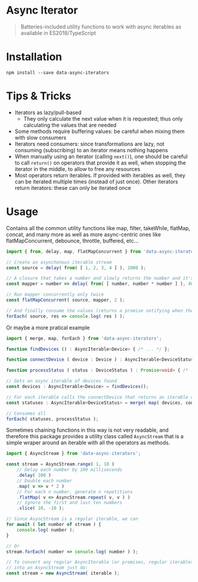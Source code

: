 # Async Iterator

> Batteries-included utility functions to work with async iterables as available in ES2018/TypeScript

# Installation
```shell
npm install --save data-async-iterators
```

# Tips & Tricks
 - Iterators as lazy/pull-based
    - They only calculate the next value when it is requested; thus only calculating the values that are needed
 - Some methods require buffering values: be careful when mixing them with slow consumers
 - Iterators need consumers: since transformations are lazy, not consuming (subscribing) to an iterator means nothing happens
 - When manually using an iterator (calling `next()`), one should be careful to call `return()` on operators that provide it as well, when stopping the iterator in the middle, to allow to free any resources
 - Most operators return iterables. If provided with iterables as well, they can be iterated multiple times (instead of just once). Other iterators return iterators: these can only be iterated once

# Usage
Contains all the common utility functions like map, filter, takeWhile, flatMap, concat, and many more as well as more async-centric ones
like flatMapConcurrent, debounce, throttle, buffered, etc...

```typescript
import { from, delay, map, flatMapConcurrent } from 'data-async-iterators';

// Create an asynchonous iterable stream
const source = delay( from( [ 1, 2, 3, 4 ] ), 1000 );

// A closure that takes a number and slowly returns the number and it's square
const mapper = number => delay( from( [ number, number * number ] ), 4000 );

// Run mapper concurrently only twice
const flatMapConcurrent( source, mapper, 2 );

// And finally consume the values (returns a promise notifying when the iterator ends)
forEach( source, res => console.log( res ) );
```

Or maybe a more pratical example
```typescript
import { merge, map, forEach } from 'data-async-iterators';

function findDevices () : AsyncIterable<Device> { /* ... */ };

function connectDevice ( device : Device ) : AsyncIterable<DeviceStatus> { /* ... */ };

function processStatus ( status : DeviceStatus ) : Promise<void> { /* ... */ };

// Gets an async iterable of devices found
const devices : AsyncIterable<Device> = findDevices();

// For each iterable calls the connectDevice that returns an iterable documenting the statuses changes of each device
const statuses : AsyncIterable<DeviceStatus> = merge( map( devices, connectDevice ) );

// Consumes all 
forEach( statuses, processStatus );
```

Sometimes chaining functions in this way is not very readable, and therefore this package provides a utility class called `AsyncStream` that is a simple wraper around an iterable with all the operators as methods.

```typescript
import { AsyncStream } from 'data-async-iterators';

const stream = AsyncStream.range( 1, 10 )
    // Delay each number by 100 milliseconds
    .delay( 100 )
    // Double each number
    .map( v => v * 2 )
    // For each n number, generate n repetitions
    .flatMap( v => AsyncStream.repeat( v, v ) )
    // Ignore the first and last ten numbers
    .slice( 10, -10 );

// Since AsyncStream is a regular iterable, we can
for await ( let number of stream ) {
    console.log( number );
}

// Or
stream.forEach( number => console.log( number ) );

// To convert any regular AsyncIterable (or promises, regular iterables, arrays, etc...)
// into an AsyncStream just do:
const stream = new AsyncStream( iterable );
```

